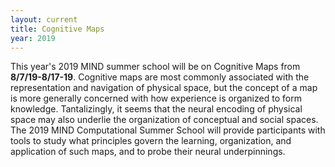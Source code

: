 ```yaml
---
layout: current
title: Cognitive Maps
year: 2019
---
```


This year's 2019 MIND summer school will be on Cognitive Maps from **8/7/19-8/17-19**. Cognitive maps are most commonly associated with the representation and navigation of physical space, but the concept of a map is more generally concerned with how experience is organized to form knowledge. Tantalizingly, it seems that the neural encoding of physical space may also underlie the organization of conceptual and social spaces. The 2019 MIND Computational Summer School will provide participants with tools to study what principles govern the learning, organization, and application of such maps, and to probe their neural underpinnings.
